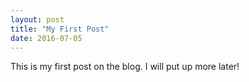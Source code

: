 ```yaml
---
layout: post
title: "My First Post"
date: 2016-07-05
---
```


This is my first post on the blog. I will put up more later!
